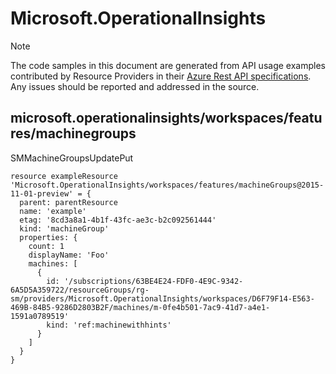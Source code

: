 # Microsoft.OperationalInsights
  
> [!NOTE]
> The code samples in this document are generated from API usage examples contributed by Resource Providers in their [Azure Rest API specifications](https://github.com/Azure/azure-rest-api-specs). Any issues should be reported and addressed in the source.


## microsoft.operationalinsights/workspaces/features/machinegroups

SMMachineGroupsUpdatePut
```bicep
resource exampleResource 'Microsoft.OperationalInsights/workspaces/features/machineGroups@2015-11-01-preview' = {
  parent: parentResource 
  name: 'example'
  etag: '8cd3a8a1-4b1f-43fc-ae3c-b2c092561444'
  kind: 'machineGroup'
  properties: {
    count: 1
    displayName: 'Foo'
    machines: [
      {
        id: '/subscriptions/63BE4E24-FDF0-4E9C-9342-6A5D5A359722/resourceGroups/rg-sm/providers/Microsoft.OperationalInsights/workspaces/D6F79F14-E563-469B-84B5-9286D2803B2F/machines/m-0fe4b501-7ac9-41d7-a4e1-1591a0789519'
        kind: 'ref:machinewithhints'
      }
    ]
  }
}
```
